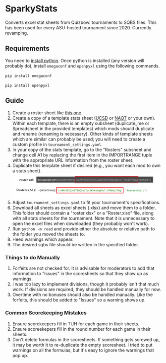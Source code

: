 # SparkyStats
Converts excel stat sheets from Quizbowl tournaments to SQBS files. This has been used for every ASU-hosted tournament since 2020. Currently revamping.

## Requirements
You need to [install python](https://wiki.python.org/moin/BeginnersGuide/Download). Once python is installed (any version will probably do), install `omegaconf` and `openpyxl` using the following commands.

`pip install omegaconf`

`pip install openpyxl`

## Guide
1. Create a roster sheet like [this one](https://docs.google.com/spreadsheets/d/1vGMV2RXi3A570GQbttTdr5KNk6AqBUo7_V9ABelY9Qg/edit#gid=0).
2. Create a copy of a template stats sheet ([UCSD](https://docs.google.com/spreadsheets/d/1Yn8gCP4u07dCtWf3WFvc6DgIOi5QNNsU8h6PP-bTbyI/edit#gid=156438897) or [NAQT](https://docs.google.com/spreadsheets/d/1wMzwQ-AGr-TQvuvebL3bLAKLbRJC38zFjz1GoRR5mh4/edit#gid=603156631) or your own). Within each template, there is an empty subsheet (duplicate_me or Spreadsheet in the provided templates) which mods should duplicate and rename (renaming is necessary). Other kinds of template sheets which are similar can probably be used; you will need to create a custom profile in `tournament_settings.yaml`.
3. In your copy of the stats template, go to the "Rosters" subsheet and change cell A1 by replacing the first item in the IMPORTRANGE tuple with the appropriate URL information from the roster sheet.
4. Duplicate this template sheet if desired (e.g., you want each mod to own a stats sheet).
![alt text](images/roster.png "ms paint picture")
4. Adjust `tournament_settings.yaml` to fit your tournament's specifications.
5. Download all sheets as excel sheets (.xlsx) and move them to a folder. This folder should contain a "roster.xlsx" or a "Roster.xlsx" file, along with all stats sheets for the tournament. Note that it is unnecessary to open the excel files when downloaded (they probably won't work).
5. Run `python -m read` and provide either the absolute or relative path to the folder you moved the sheets to.
6. Heed warnings which appear.
7. The desired sqbs file should be written in the specified folder.
### Things to do Manually
1. Forfeits are not checked for. It is advisable for moderators to add that information to "Issues" in the scoresheets so that they show up as warnings.
2. I was too lazy to implement divisions, though it probably isn't that much work. If divisions are required, they should be handled manually for now.
3. Overtime with no bonuses should also be handled manually. Like the forfeits, this should be added to "Issues" so a warning shows up.
### Common Scorekeeping Mistakes
1. Ensure scorekeepers fill in TUH for each game in their sheets.
2. Ensure scoreekepers fill in the round number for each game in their sheets.
3. Don't delete formulas in the scoresheets. If something gets screwed up, it may be worth it to re-duplicate the empty scoresheet. I tried to put warnings on all the formulas, but it's easy to ignore the warnings that pop up.
